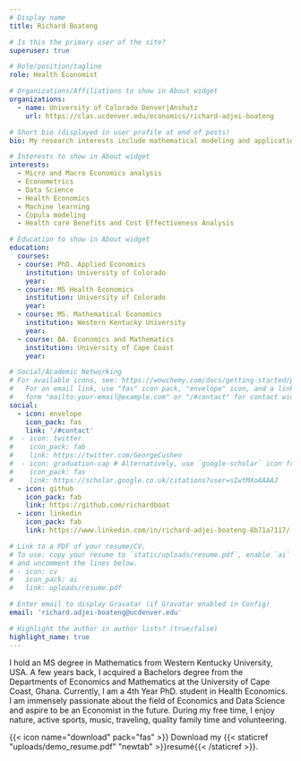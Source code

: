 ```yaml
---
# Display name
title: Richard Boateng

# Is this the primary user of the site?
superuser: true

# Role/position/tagline
role: Health Economist

# Organizations/Affiliations to show in About widget
organizations:
  - name: University of Colorado Denver|Anshutz
    url: https://clas.ucdenver.edu/economics/richard-adjei-boateng

# Short bio (displayed in user profile at end of posts)
bio: My research interests include mathematical modeling and application of econometric  techniques to solve health care problems.

# Interests to show in About widget
interests:
  - Micro and Macro Economics analysis
  - Econometrics
  - Data Science
  - Health Economics
  - Machine learning
  - Copula modeling
  - Health care Benefits and Cost Effectiveness Analysis

# Education to show in About widget
education:
  courses:
  - course: PhD. Applied Economics
    institution: University of Colorado
    year: 
  - course: MS Health Economics
    institution: University of Colorado
    year: 
  - course: MS. Mathematical Economics
    institution: Western Kentucky University
    year: 
  - course: BA. Economics and Mathematics
    institution: University of Cape Coast
    year: 

# Social/Academic Networking
# For available icons, see: https://wowchemy.com/docs/getting-started/page-builder/#icons
#   For an email link, use "fas" icon pack, "envelope" icon, and a link in the
#   form "mailto:your-email@example.com" or "/#contact" for contact widget.
social:
  - icon: envelope
    icon_pack: fas
    link: '/#contact'
#  - icon: twitter
#    icon_pack: fab
#    link: https://twitter.com/GeorgeCushen
#  - icon: graduation-cap # Alternatively, use `google-scholar` icon from `ai` icon pack
#    icon_pack: fas
#    link: https://scholar.google.co.uk/citations?user=sIwtMXoAAAAJ
  - icon: github
    icon_pack: fab
    link: https://github.com/richardboat
  - icon: linkedin
    icon_pack: fab
    link: https://www.linkedin.com/in/richard-adjei-boateng-8b71a7117/

# Link to a PDF of your resume/CV.
# To use: copy your resume to `static/uploads/resume.pdf`, enable `ai` icons in `params.toml`,
# and uncomment the lines below.
# - icon: cv
#   icon_pack: ai
#   link: uploads/resume.pdf

# Enter email to display Gravatar (if Gravatar enabled in Config)
email: 'richard.adjei-boateng@ucdenver.edu'

# Highlight the author in author lists? (true/false)
highlight_name: true
---
```


I hold an MS degree in Mathematics from Western Kentucky University, USA. A few years back, I acquired a Bachelors degree from the Departments of Economics and Mathematics at the University of Cape Coast, Ghana. Currently, I am a 4th Year PhD. student in Health Economics. I am immensely passionate about the field of Economics and Data Science and aspire to be an Economist in the future. During my free time, I enjoy nature, active sports, music, traveling, quality family time and volunteering.



{{< icon name="download" pack="fas" >}} Download my {{< staticref "uploads/demo_resume.pdf" "newtab" >}}resumé{{< /staticref >}}.
